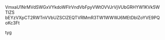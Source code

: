 VmxaU1NrMVdSWGxVYkdoWFlrVndVbFpyVWtOVVJrVjVUbGRHYW1KVk5WTlZS
bEYzVXpCT2RWTnVVbUZSClZEQTVRMmR3TW1WWWJ6MEtDblZoYVE9PQoKc3Ft

tyg